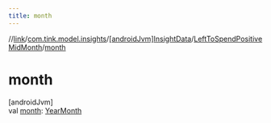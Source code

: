```yaml
---
title: month
---
```

//[link](../../../../index.html)/[com.tink.model.insights](../../index.html)/[[androidJvm]InsightData](../index.html)/[LeftToSpendPositiveMidMonth](index.html)/[month](month.html)



# month



[androidJvm]\
val [month](month.html): [YearMonth](../../../com.tink.model.time/[android-jvm]-year-month/index.html)




